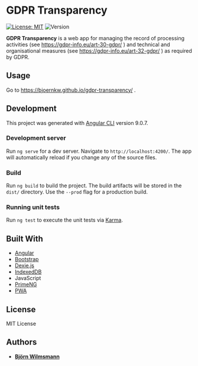 # GDPR Transparency

[![License: MIT](https://img.shields.io/badge/License-MIT-yellow.svg)](https://opensource.org/licenses/MIT)
![Version](https://img.shields.io/github/package-json/v/BjoernKW/gdpr-transparency.svg?style=shield)

**GDPR Transparency** is a web app for managing the record of processing activities (see https://gdpr-info.eu/art-30-gdpr/ )
and technical and organisational measures (see https://gdpr-info.eu/art-32-gdpr/ ) as required by GDPR.

## Usage

Go to https://bjoernkw.github.io/gdpr-transparency/ .

## Development

This project was generated with [Angular CLI](https://github.com/angular/angular-cli) version 9.0.7.

### Development server

Run `ng serve` for a dev server. Navigate to `http://localhost:4200/`. The app will automatically reload if you change any of the source files.

### Build

Run `ng build` to build the project. The build artifacts will be stored in the `dist/` directory. Use the `--prod` flag for a production build.

### Running unit tests

Run `ng test` to execute the unit tests via [Karma](https://karma-runner.github.io).

## Built With

* [Angular](https://angular.io/)
* [Bootstrap](https://getbootstrap.com)
* [Dexie.js](https://dexie.org/)
* [IndexedDB](https://developer.mozilla.org/en-US/docs/Web/API/IndexedDB_API)
* JavaScript
* [PrimeNG](https://www.primefaces.org/primeng/#/)
* [PWA](https://developer.mozilla.org/en-US/docs/Web/Progressive_web_apps)

## License

MIT License

## Authors

* **[Björn Wilmsmann](https://bjoernkw.com)**
